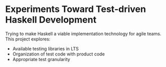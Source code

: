 Experiments Toward Test-driven Haskell Development
==================================================

Trying to make Haskell a viable implementation technology
for agile teams. This project explores:

* Available testing libraries in LTS
* Organization of test code with product code
* Appropriate test granularity



